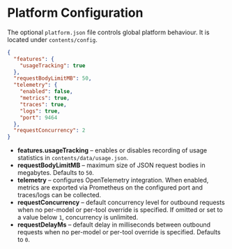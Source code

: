 # Platform Configuration

The optional `platform.json` file controls global platform behaviour. It is located under `contents/config`.

```json
{
  "features": {
    "usageTracking": true
  },
  "requestBodyLimitMB": 50,
  "telemetry": {
    "enabled": false,
    "metrics": true,
    "traces": true,
    "logs": true,
    "port": 9464
  },
  "requestConcurrency": 2
}
```

* **features.usageTracking** – enables or disables recording of usage statistics in `contents/data/usage.json`.
* **requestBodyLimitMB** – maximum size of JSON request bodies in megabytes. Defaults to `50`.
* **telemetry** – configures OpenTelemetry integration. When enabled, metrics are exported via Prometheus on the configured port and traces/logs can be collected.
* **requestConcurrency** – default concurrency level for outbound requests when no per-model or per-tool override is specified. If omitted or set to a value below `1`, concurrency is unlimited.
* **requestDelayMs** – default delay in milliseconds between outbound requests when no per-model or per-tool override is specified. Defaults to `0`.
